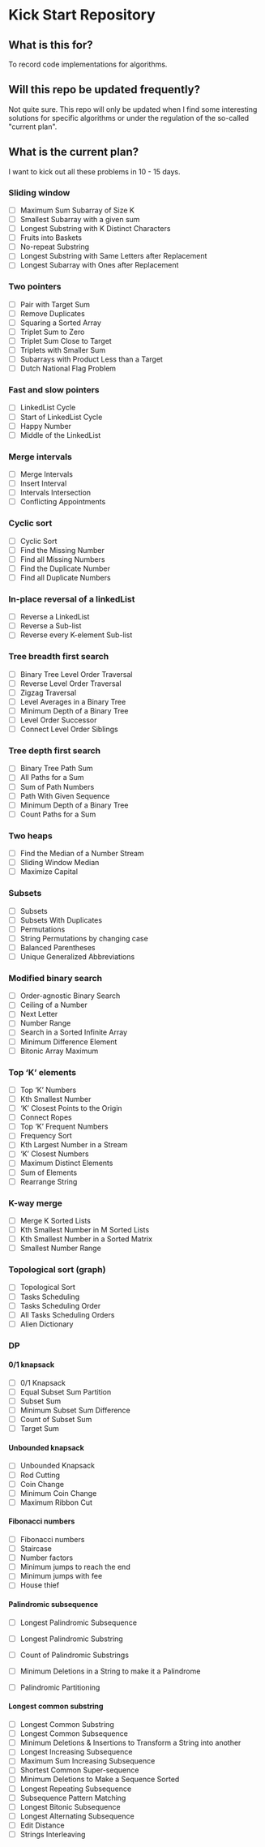 # Kick Start Repository

## What is this for?

To record code implementations for algorithms.

## Will this repo be updated frequently?

Not quite sure. This repo will only be updated when I find some interesting solutions for specific algorithms or under the regulation of the so-called "current plan".

## What is the current plan?

I want to kick out all these problems in 10 - 15 days.

### Sliding window

- [ ] Maximum Sum Subarray of Size K
- [ ] Smallest Subarray with a given sum
- [ ] Longest Substring with K Distinct Characters
- [ ] Fruits into Baskets
- [ ] No-repeat Substring
- [ ] Longest Substring with Same Letters after Replacement
- [ ] Longest Subarray with Ones after Replacement

### Two pointers

- [ ] Pair with Target Sum
- [ ] Remove Duplicates
- [ ] Squaring a Sorted Array
- [ ] Triplet Sum to Zero
- [ ] Triplet Sum Close to Target
- [ ] Triplets with Smaller Sum
- [ ] Subarrays with Product Less than a Target
- [ ] Dutch National Flag Problem

### Fast and slow pointers

- [ ] LinkedList Cycle
- [ ] Start of LinkedList Cycle
- [ ] Happy Number
- [ ] Middle of the LinkedList

### Merge intervals

- [ ] Merge Intervals
- [ ] Insert Interval
- [ ] Intervals Intersection
- [ ] Conflicting Appointments

### Cyclic sort

- [ ] Cyclic Sort
- [ ] Find the Missing Number 
- [ ] Find all Missing Numbers
- [ ] Find the Duplicate Number
- [ ] Find all Duplicate Numbers

### In-place reversal of a linkedList

- [ ] Reverse a LinkedList
- [ ] Reverse a Sub-list
- [ ] Reverse every K-element Sub-list

### Tree breadth first search

- [ ] Binary Tree Level Order Traversal
- [ ] Reverse Level Order Traversal
- [ ] Zigzag Traversal
- [ ] Level Averages in a Binary Tree
- [ ] Minimum Depth of a Binary Tree
- [ ] Level Order Successor
- [ ] Connect Level Order Siblings

### Tree depth first search

- [ ] Binary Tree Path Sum
- [ ] All Paths for a Sum
- [ ] Sum of Path Numbers
- [ ] Path With Given Sequence
- [ ] Minimum Depth of a Binary Tree
- [ ] Count Paths for a Sum

### Two heaps

- [ ] Find the Median of a Number Stream
- [ ] Sliding Window Median
- [ ] Maximize Capital

### Subsets

- [ ] Subsets
- [ ] Subsets With Duplicates
- [ ] Permutations
- [ ] String Permutations by changing case
- [ ] Balanced Parentheses
- [ ] Unique Generalized Abbreviations

### Modified binary search

- [ ] Order-agnostic Binary Search
- [ ] Ceiling of a Number
- [ ] Next Letter
- [ ] Number Range
- [ ] Search in a Sorted Infinite Array
- [ ] Minimum Difference Element
- [ ] Bitonic Array Maximum

### Top ‘K’ elements

- [ ] Top ‘K’ Numbers
- [ ] Kth Smallest Number
- [ ] ‘K’ Closest Points to the Origin
- [ ] Connect Ropes
- [ ] Top ‘K’ Frequent Numbers
- [ ] Frequency Sort
- [ ] Kth Largest Number in a Stream
- [ ] ‘K’ Closest Numbers
- [ ] Maximum Distinct Elements
- [ ] Sum of Elements
- [ ] Rearrange String

### K-way merge

- [ ] Merge K Sorted Lists
- [ ] Kth Smallest Number in M Sorted Lists
- [ ] Kth Smallest Number in a Sorted Matrix
- [ ] Smallest Number Range

### Topological sort (graph)

- [ ] Topological Sort
- [ ] Tasks Scheduling
- [ ] Tasks Scheduling Order
- [ ] All Tasks Scheduling Orders
- [ ] Alien Dictionary

### DP

#### 0/1 knapsack

- [ ] 0/1 Knapsack
- [ ] Equal Subset Sum Partition
- [ ] Subset Sum
- [ ] Minimum Subset Sum Difference
- [ ] Count of Subset Sum
- [ ] Target Sum

#### Unbounded knapsack

- [ ] Unbounded Knapsack
- [ ] Rod Cutting
- [ ] Coin Change
- [ ] Minimum Coin Change
- [ ] Maximum Ribbon Cut

#### Fibonacci numbers

- [ ] Fibonacci numbers
- [ ] Staircase
- [ ] Number factors
- [ ] Minimum jumps to reach the end
- [ ] Minimum jumps with fee
- [ ] House thief

#### Palindromic subsequence

- [ ] Longest Palindromic Subsequence
- [ ] Longest Palindromic Substring
- [ ] Count of Palindromic Substrings
- [ ] Minimum Deletions in a String to make it a Palindrome
- [ ] Palindromic Partitioning


#### Longest common substring

- [ ] Longest Common Substring
- [ ] Longest Common Subsequence
- [ ] Minimum Deletions & Insertions to Transform a String into another
- [ ] Longest Increasing Subsequence
- [ ] Maximum Sum Increasing Subsequence
- [ ] Shortest Common Super-sequence
- [ ] Minimum Deletions to Make a Sequence Sorted
- [ ] Longest Repeating Subsequence
- [ ] Subsequence Pattern Matching
- [ ] Longest Bitonic Subsequence
- [ ] Longest Alternating Subsequence
- [ ] Edit Distance
- [ ] Strings Interleaving